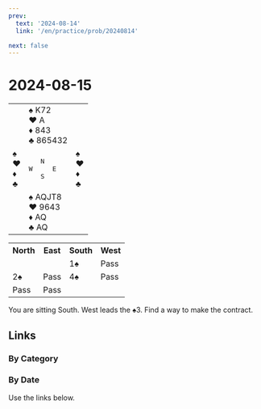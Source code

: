 ```yaml
---
prev:
  text: '2024-08-14'
  link: '/en/practice/prob/20240814'

next: false
---
```


# 2024-08-15

<table class="deal">
	<tr>
		<td></td>
		<td>♠️ K72<br>♥️ A<br>♦️ 843<br>♣️ 865432</td>
		<td></td>
	</tr>
	<tr>
		<td>♠️ <br>♥️ <br>♦️ <br>♣️ </td>
		<td><pre>   N<br>W     E<br>   S</pre></td>
		<td>♠️ <br>♥️ <br>♦️ <br>♣️ </td>
	</tr>
	<tr>
		<td></td>
		<td>♠️ AQJT8<br>♥️ 9643<br>♦️ AQ<br>♣️ AQ</td>
		<td></td>
	</tr>
</table>

<table class="auction">
	<tr>
		<th>North</th>
		<th>East</th>
		<th>South</th>
		<th>West</th>
	</tr>
	<tr>
		<td></td>
		<td></td>
		<td>1♠️</td>
		<td>Pass</td>
	</tr>
	<tr>
		<td>2♠️</td>
		<td>Pass</td>
		<td>4♠️</td>
		<td>Pass</td>
	</tr>
	<tr>
		<td>Pass</td>
		<td>Pass</td>
		<td></td>
		<td></td>
	</tr>
</table>

You are sitting South. West leads the ♠️3. Find a way to make the contract.

## Links

[<Badge type="tip" text="Check Solution"/>](/en/learning/prob/20240815)

### By Category

[<Badge type="tip" text="<--"/>](/en/practice/prob/20240812)
[<Badge type="tip" text="Calendar"/>](/en/practice/calendar/202408)
[<Badge type="tip" text="-->"/>](/en/practice/prob/20240815#links)

### By Date

Use the links below.